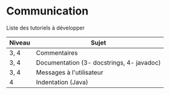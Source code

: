 # Communication

Liste des tutoriels à développer

Niveau | Sujet
--- | ---
3, 4 | Commentaires
3, 4 | Documentation (3- docstrings, 4- javadoc)
3, 4 | Messages à l'utilisateur
4 | Indentation (Java)
